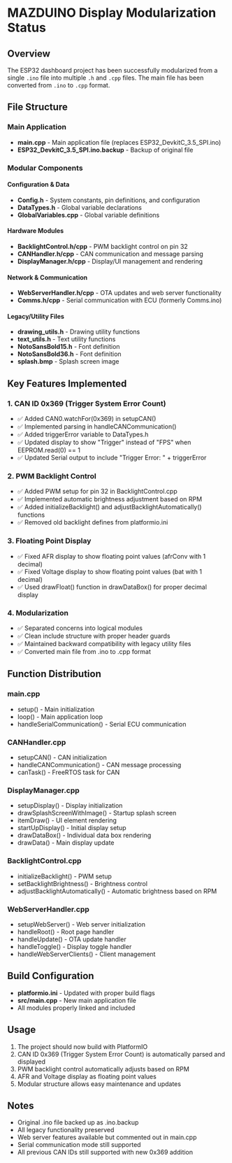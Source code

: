 # MAZDUINO Display Modularization Status

## Overview
The ESP32 dashboard project has been successfully modularized from a single `.ino` file into multiple `.h` and `.cpp` files. The main file has been converted from `.ino` to `.cpp` format.

## File Structure

### Main Application
- **main.cpp** - Main application file (replaces ESP32_DevkitC_3.5_SPI.ino)
- **ESP32_DevkitC_3.5_SPI.ino.backup** - Backup of original file

### Modular Components

#### Configuration & Data
- **Config.h** - System constants, pin definitions, and configuration
- **DataTypes.h** - Global variable declarations
- **GlobalVariables.cpp** - Global variable definitions

#### Hardware Modules
- **BacklightControl.h/cpp** - PWM backlight control on pin 32
- **CANHandler.h/cpp** - CAN communication and message parsing
- **DisplayManager.h/cpp** - Display/UI management and rendering

#### Network & Communication
- **WebServerHandler.h/cpp** - OTA updates and web server functionality
- **Comms.h/cpp** - Serial communication with ECU (formerly Comms.ino)

#### Legacy/Utility Files
- **drawing_utils.h** - Drawing utility functions
- **text_utils.h** - Text utility functions
- **NotoSansBold15.h** - Font definition
- **NotoSansBold36.h** - Font definition
- **splash.bmp** - Splash screen image

## Key Features Implemented

### 1. CAN ID 0x369 (Trigger System Error Count)
- ✅ Added CAN0.watchFor(0x369) in setupCAN()
- ✅ Implemented parsing in handleCANCommunication()
- ✅ Added triggerError variable to DataTypes.h
- ✅ Updated display to show "Trigger" instead of "FPS" when EEPROM.read(0) == 1
- ✅ Updated Serial output to include "Trigger Error: " + triggerError

### 2. PWM Backlight Control
- ✅ Added PWM setup for pin 32 in BacklightControl.cpp
- ✅ Implemented automatic brightness adjustment based on RPM
- ✅ Added initializeBacklight() and adjustBacklightAutomatically() functions
- ✅ Removed old backlight defines from platformio.ini

### 3. Floating Point Display
- ✅ Fixed AFR display to show floating point values (afrConv with 1 decimal)
- ✅ Fixed Voltage display to show floating point values (bat with 1 decimal)
- ✅ Used drawFloat() function in drawDataBox() for proper decimal display

### 4. Modularization
- ✅ Separated concerns into logical modules
- ✅ Clean include structure with proper header guards
- ✅ Maintained backward compatibility with legacy utility files
- ✅ Converted main file from .ino to .cpp format

## Function Distribution

### main.cpp
- setup() - Main initialization
- loop() - Main application loop
- handleSerialCommunication() - Serial ECU communication

### CANHandler.cpp
- setupCAN() - CAN initialization
- handleCANCommunication() - CAN message processing
- canTask() - FreeRTOS task for CAN

### DisplayManager.cpp
- setupDisplay() - Display initialization
- drawSplashScreenWithImage() - Startup splash screen
- itemDraw() - UI element rendering
- startUpDisplay() - Initial display setup
- drawDataBox() - Individual data box rendering
- drawData() - Main display update

### BacklightControl.cpp
- initializeBacklight() - PWM setup
- setBacklightBrightness() - Brightness control
- adjustBacklightAutomatically() - Automatic brightness based on RPM

### WebServerHandler.cpp
- setupWebServer() - Web server initialization
- handleRoot() - Root page handler
- handleUpdate() - OTA update handler
- handleToggle() - Display toggle handler
- handleWebServerClients() - Client management

## Build Configuration
- **platformio.ini** - Updated with proper build flags
- **src/main.cpp** - New main application file
- All modules properly linked and included

## Usage
1. The project should now build with PlatformIO
2. CAN ID 0x369 (Trigger System Error Count) is automatically parsed and displayed
3. PWM backlight control automatically adjusts based on RPM
4. AFR and Voltage display as floating point values
5. Modular structure allows easy maintenance and updates

## Notes
- Original .ino file backed up as .ino.backup
- All legacy functionality preserved
- Web server features available but commented out in main.cpp
- Serial communication mode still supported
- All previous CAN IDs still supported with new 0x369 addition
